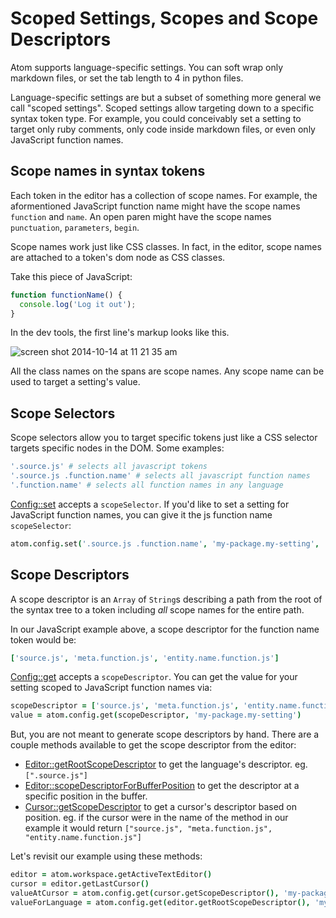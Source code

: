 # Scoped Settings, Scopes and Scope Descriptors

Atom supports language-specific settings. You can soft wrap only markdown files, or set the tab length to 4 in python files.

Language-specific settings are but a subset of something more general we call "scoped settings". Scoped settings allow targeting down to a specific syntax token type. For example, you could conceivably set a setting to target only ruby comments, only code inside markdown files, or even only JavaScript function names.

## Scope names in syntax tokens

Each token in the editor has a collection of scope names. For example, the aformentioned JavaScript function name might have the scope names `function` and `name`. An open paren might have the scope names `punctuation`, `parameters`, `begin`.

Scope names work just like CSS classes. In fact, in the editor, scope names are attached to a token's dom node as CSS classes.

Take this piece of JavaScript:

```js
function functionName() {
  console.log('Log it out');
}
```

In the dev tools, the first line's markup looks like this.

![screen shot 2014-10-14 at 11 21 35 am](https://cloud.githubusercontent.com/assets/69169/4634321/2b1b923c-53cf-11e4-9268-6e57bcb14ec8.png)

All the class names on the spans are scope names. Any scope name can be used to target a setting's value.

## Scope Selectors

Scope selectors allow you to target specific tokens just like a CSS selector targets specific nodes in the DOM. Some examples:

```coffee
'.source.js' # selects all javascript tokens
'.source.js .function.name' # selects all javascript function names
'.function.name' # selects all function names in any language
```

[Config::set][config-set] accepts a `scopeSelector`. If you'd like to set a setting for JavaScript function names, you can give it the js function name `scopeSelector`:

```coffee
atom.config.set('.source.js .function.name', 'my-package.my-setting', 'special value')
```

## Scope Descriptors

A scope descriptor is an `Array` of `String`s describing a path from the root of the syntax tree to a token including _all_ scope names for the entire path.

In our JavaScript example above, a scope descriptor for the function name token would be:

```coffee
['source.js', 'meta.function.js', 'entity.name.function.js']
```

[Config::get][config-get] accepts a `scopeDescriptor`. You can get the value for your setting scoped to JavaScript function names via:

```coffee
scopeDescriptor = ['source.js', 'meta.function.js', 'entity.name.function.js']
value = atom.config.get(scopeDescriptor, 'my-package.my-setting')
```

But, you are not meant to generate scope descriptors by hand. There are a couple methods available to get the scope descriptor from the editor:

* [Editor::getRootScopeDescriptor][editor-getRootScopeDescriptor] to get the language's descriptor. eg. `[".source.js"]`
* [Editor::scopeDescriptorForBufferPosition][editor-scopeDescriptorForBufferPosition] to get the descriptor at a specific position in the buffer.
* [Cursor::getScopeDescriptor][cursor-getScopeDescriptor] to get a cursor's descriptor based on position. eg. if the cursor were in the name of the method in our example it would return `["source.js", "meta.function.js", "entity.name.function.js"]`

Let's revisit our example using these methods:

```coffee
editor = atom.workspace.getActiveTextEditor()
cursor = editor.getLastCursor()
valueAtCursor = atom.config.get(cursor.getScopeDescriptor(), 'my-package.my-setting')
valueForLanguage = atom.config.get(editor.getRootScopeDescriptor(), 'my-package.my-setting')
```


[config]:https://atom.io/docs/api/latest/Config
[config-get]:https://atom.io/docs/api/latest/Config#instance-get
[config-set]:https://atom.io/docs/api/latest/Config#instance-set
[config-observe]:https://atom.io/docs/api/latest/Config#instance-observe

[editor-getRootScopeDescriptor]:https://atom.io/docs/api/latest/TextEditor#instance-getRootScopeDescriptor
[editor-scopeDescriptorForBufferPosition]:https://atom.io/docs/api/latest/TextEditor#instance-scopeDescriptorForBufferPosition

[cursor-getScopeDescriptor]:https://atom.io/docs/api/latest/Cursor#instance-getScopeDescriptor
